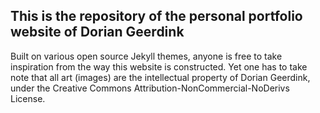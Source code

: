 ## This is the repository of the personal portfolio website of Dorian Geerdink

Built on various open source Jekyll themes, anyone is free to take inspiration from the way this website is constructed. Yet one has to take note that all art (images) are the intellectual property of Dorian Geerdink, under the Creative Commons Attribution-NonCommercial-NoDerivs License.